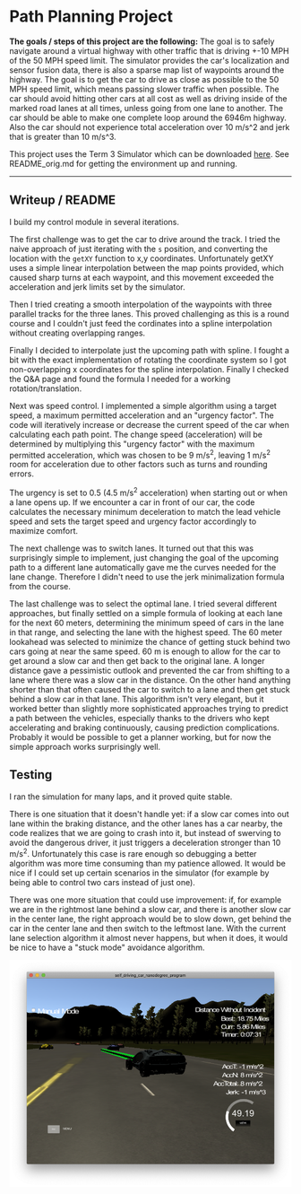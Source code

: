 # **Path Planning Project**


**The goals / steps of this project are the following:**
The goal is to safely navigate around a virtual highway with other traffic that is driving +-10 MPH of the 50 MPH speed limit. The simulator provides the car's localization and sensor fusion data, there is also a sparse map list of waypoints around the highway. The goal is to get the car to drive as close as possible to the 50 MPH speed limit, which means passing slower traffic when possible. The car should avoid hitting other cars at all cost as well as driving inside of the marked road lanes at all times, unless going from one lane to another. The car should be able to make one complete loop around the 6946m highway. Also the car should not experience total acceleration over 10 m/s^2 and jerk that is greater than 10 m/s^3.

This project uses the Term 3 Simulator which can be downloaded [here](https://github.com/udacity/self-driving-car-sim/releases/tag/T3_v1.2). See README_orig.md for getting the environment up and running.

[//]: # (Image References)

[image1]: ./writeup_images/simulator.png "Simulator screenshot "

---

## Writeup / README

I build my control module in several iterations.

The first challenge was to get the car to drive around the track. I tried the naive approach of just iterating with the `s` position, and converting the location with the `getXY` function to x,y coordinates. Unfortunately getXY uses a simple linear interpolation between the map points provided, which caused sharp turns at each waypoint, and this movement exceeded the acceleration and jerk limits set by the simulator.

Then I tried creating a smooth interpolation of the waypoints with three parallel tracks for the three lanes. This proved challenging as this is a round course and I couldn't just feed the cordinates into a spline interpolation without creating overlapping ranges.

Finally I decided to interpolate just the upcoming path with spline. I fought a bit with the exact implementation of rotating the coordinate system so I got non-overlapping x coordinates for the spline interpolation. Finally I checked the Q&A page and found the formula I needed for a working rotation/translation.

Next was speed control. I implemented a simple algorithm using a target speed, a maximum permitted acceleration and an "urgency factor". The code will iteratively increase or decrease the current speed of the car when calculating each path point. The change speed (acceleration) will be determined by multiplying this "urgency factor" with the maximum permitted acceleration, which was chosen to be 9 m/s<sup>2</sup>, leaving 1 m/s<sup>2</sup> room for acceleration due to other factors such as turns and rounding errors. 

The urgency is set to 0.5 (4.5 m/s<sup>2</sup> acceleration) when starting out or when a lane opens up. If we encounter a car in front of our car, the code calculates the necessary minimum deceleration to match the lead vehicle speed and sets the target speed and urgency factor accordingly to maximize comfort. 

The next challenge was to switch lanes. It turned out that this was surprisingly simple to implement, just changing the goal of the upcoming path to a different lane automatically gave me the curves needed for the lane change. Therefore I didn't need to use the jerk minimalization formula from the course.

The last challenge was to select the optimal lane. I tried several different approaches, but finally settled on a simple formula of looking at each lane for the next 60 meters, determining the minimum speed of cars in the lane in that range, and selecting the lane with the highest speed. The 60 meter lookahead was selected to minimize the chance of getting stuck behind two cars going at near the same speed. 60 m is enough to allow for the car to get around a slow car and then get back to the original lane. A longer distance gave a pessimistic outlook and prevented the car from shifting to a lane where there was a slow car in the distance. On the other hand anything shorter than that often caused the car to switch to a lane and then get stuck behind a slow car in that lane. This algorithm isn't very elegant, but it worked better than slightly more sophisticated approaches trying to predict a path between the vehicles, especially thanks to the drivers who kept accelerating and braking continuously, causing prediction complications. Probably it would be possible to get a planner working, but for now the simple approach works surprisingly well.


## Testing

I ran the simulation for many laps, and it proved quite stable. 

There is one situation that it doesn't handle yet: if a slow car comes into out lane within the braking distance, and the other lanes has a car nearby, the code realizes that we are going to crash into it, but instead of swerving to avoid the dangerous driver, it just triggers a deceleration stronger than 10 m/s<sup>2</sup>. Unfortunately this case is rare enough so debugging a better algorithm was more time consuming than my patience allowed. It would be nice if I could set up certain scenarios in the simulator (for example by being able to control two cars instead of just one).

There was one more situation that could use improvement: if, for example we are in the rightmost lane behind a slow car, and there is another slow car in the center lane, the right approach would be to slow down, get behind the car in the center lane and then switch to the leftmost lane. With the current lane selection algorithm it almost never happens, but when it does, it would be nice to have a "stuck mode" avoidance algorithm.

![image1]
